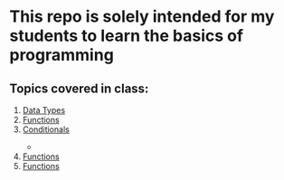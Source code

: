 # This repo is solely intended for my students to learn the basics of programming

<h2>Topics covered in class:</h2>
<ol>
  <li><a href="https://github.com/dunieskiotano/programmingbasics/blob/master/Data%20Types/datatypes.py" target="_blank">Data Types</a></li>
  <li><a href="https://github.com/dunieskiotano/programmingbasics/blob/master/Functions/functions.py" target="_blank">Functions</a></li>
  <li><a href=https://github.com/dunieskiotano/programmingbasics/tree/master/Conditionals" target="_blank">Conditionals</a></li>
    <ul>
    <li><a href></a></li>
    </ul>
  <li><a href="https://github.com/dunieskiotano/programmingbasics/blob/master/Functions/functions.py" target="_blank">Functions</a></li>
  <li><a href="https://github.com/dunieskiotano/programmingbasics/blob/master/Functions/functions.py" target="_blank">Functions</a></li>
</ol>


